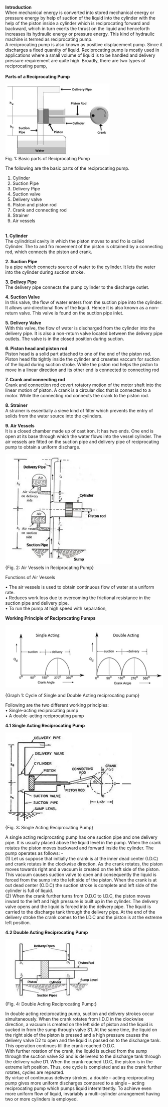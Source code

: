 <b>Introduction</b><br>
When mechanical energy is converted into stored mechanical energy or pressure energy by help of suction of the liquid into the cylinder with the help of the piston inside a cylinder which is reciprocating forward and backward, which in turn exerts the thrust on the liquid and henceforth increases its hydraulic energy or pressure energy. This kind of hydraulic machine is termed as reciprocating pump. <br>
A reciprocating pump is also known as positive displacement pump. Since it discharges a fixed quantity of liquid. Reciprocating pump is mostly used in applications where a small volume of liquid is to be handled and delivery pressure requirement are quite high. Broadly, there are two types of reciprocating pump, <br><br>
<b>Parts of a Reciprocating Pump</b><br>

<img src="images/Picture2.jpg" alt="images/Picture2.jpg" class="center"><br>
Fig. 1: Basic parts of Reciprocating Pump <br>

The following are the basic parts of the reciprocating pump.<br>
1.	Cylinder<br>
2. Suction Pipe<br>
3.	Delivery Pipe<br>
4. Suction valve<br>
5.	Delivery valve<br>            	
6. Piston and piston rod<br>
7.	Crank and connecting rod<br>        
8. Strainer<br>
9.	Air vessels<br><br>

<b>1. Cylinder</b><br> 
The cylindrical cavity in which the piston moves to and fro is called Cylinder. The to and fro movement of the piston is obtained by a connecting rod, which connects the piston and crank.<br>

<b>2. Suction Pipe</b><br>
Is a pipe which connects source of water to the cylinder. It lets the water into the cylinder during suction stroke.<br>

<b>3. Delivey Pipe</b><br> 
The delivery pipe connects the pump cylinder to the discharge outlet.<br>

<b>4. Suction Valve</b><br>
In this valve, the flow of water enters from the suction pipe into the cylinder. It allows uni-directional flow of the liquid. Hence it is also known as a non-return valve. This valve is found on the suction pipe inlet.<br>

<b>5. Delivery Valve</b><br>
With this valve, the flow of water is discharged from the cylinder into the delivery pipe. It is also a non-return valve located between the delivery pipe outlets. The valve is in the closed position during suction.<br>

<b>6. Piston head and piston rod</b><br>
Piston head is a solid part attached to one of the end of the piston rod. Piston head fits tightly inside the cylinder and creaetes vaccum for suction of the liquid during suction stroke. While  the piston rod helps the piston to move in a linear direction and its other end is connected to connecting rod<br>

<b>7. Crank and connecting rod</b><br> 
Crank and connection rod covert rotatory motion of the motor shaft into the linear motion of piston. A crank is a circular disc that is connected to a motor. While the connecting rod connects the crank to the piston rod.<br> 

<b>8. Strainer</b><br>
A strainer is essentially a sieve kind of filter which prevents the entry of solids from the water source into the cylinders.<br>

<b>9. Air Vessels</b><br>
It is a closed chamber made up of cast iron. It has two ends. One end is open at its base through which the water flows into the vessel cylinder. The air vessels are fitted on the suction pipe and delivery pipe of reciprocating pump to obtain a uniform discharge.<br>

<img src="images/Picture3.jpg" alt="images/Picture3.jpg" class="center"><br>
{Fig. 2: Air Vessels in Reciprocating Pump} <br> 

Functions of Air Vessels<br>

•	The air vessels is used to obtain continuous flow of water at a uniform rate.<br>
•	Reduces work loss due to overcoming the frictional resistance in the suction pipe and delivery pipe.<br>
•	To run the pump at high speed with separation,<br>

<!-- <img src="images/Picture4.jpg" alt="images/Picture4.jpg" class="center"><br> -->

<b>	Working Principle of Reciprocating Pumps</b><br>

<img src="images/Picture5.jpg" alt="images/Picture5.jpg" class="center"><br>

{Graph 1: Cycle of Single and Double Acting reciprocating pump} <br>

Following are the two different working principles:<br>
•	Single-acting reciprocating pump <br>
•	A double-acting reciprocating pump <br>

<b>4.1	Single Acting Reciprocating Pump</b><br>

<img src="images/Picture6.jpg" alt="images/Picture6.jpg" class="center"><br>
{Fig. 3: Single Acting Reciprocating Pump} <br>

A single acting reciprocating pump has one suction pipe and one delivery pipe. It is usually placed above the liquid level in the pump. When the crank rotates the piston moves backward and forward inside the cylinder. The pump operates as follows: -<br>
(1) Let us suppose that initially the crank is at the inner dead center (I.D.C) and crank rotates in the clockwise direction. As the crank rotates, the piston moves towards right and a vacuum is created on the left side of the piston. This vacuum causes suction valve to open and consequently the liquid is forced from the sump into the left side of the piston. When the crank is at out dead center (O.D.C) the suction stroke is complete and left side of the cylinder is full of liquid.<br>
(2)	When the crank further turns from O.D.C to I.D.C, the piston moves inward to the left and high pressure is built up in the cylinder. The delivery valve opens and the liquid is forced into the delivery pipe. The liquid is carried to the discharge tank through the delivery pipe. At the end of the delivery stroke the crank comes to the I.D.C and the piston is at the extreme left position.<br>

<b>4.2	Double Acting Reciprocating Pump</b><br>

<img src="images/Picture7.jpg" alt="images/Picture7.jpg" class="center"><br>
{Fig. 4: Double Acting Reciprocating Pump:} <br>

In double acting reciprocating pump, suction and delivery strokes occur simultaneously. When the crank rotates from I.D.C in the clockwise direction, a vacuum is created on the left side of piston and the liquid is sucked in from the sump through valve S1. At the same time, the liquid on the right side of the piston is pressed and a high pressure causes the delivery valve D2 to open and the liquid is passed on to the discharge tank. This operation continues till the crank reached O.D.C.<br>
With further rotation of the crank, the liquid is sucked from the sump through the suction valve S2 and is delivered to the discharge tank through the delivery valve D1. When the crank reached I.D.C, the piston is in the extreme left position. Thus, one cycle is completed and as the crank further rotates, cycles are repeated. <br>
By virtue of continuous delivery strokes, a double – acting reciprocating pump gives more uniform discharges compared to a single – acting reciprocating pump which pumps liquid intermittently. To achieve even more uniform flow of liquid, invariably a multi-cylinder arrangement having two or more cylinders is employed.<br>

<!-- <b>5 Advantages of Reciprocating Pump</b><br>

The advantages of Reciprocating Pump include the following.<br>
•	No priming required<br>
•	Pressure and flow rate changes have little effect on performance<br>
•	Reciprocating pumps generally operate at higher efficiencies than other pumps, generally reaching levels of 85% or more efficiency<br>
•	A reciprocating pump provides a steady, unchanging flow rate<br>

<b>6 Disadvantages of Reciprocating Pump</b><br>

The disadvantages of the Reciprocating Pump include the following.<br>
•	Pulsating flow<br>
•	Typically handles only low flow rates<br>
•	High operating and maintenance cost<br>
•	Not able to handle dirty water<br> -->
